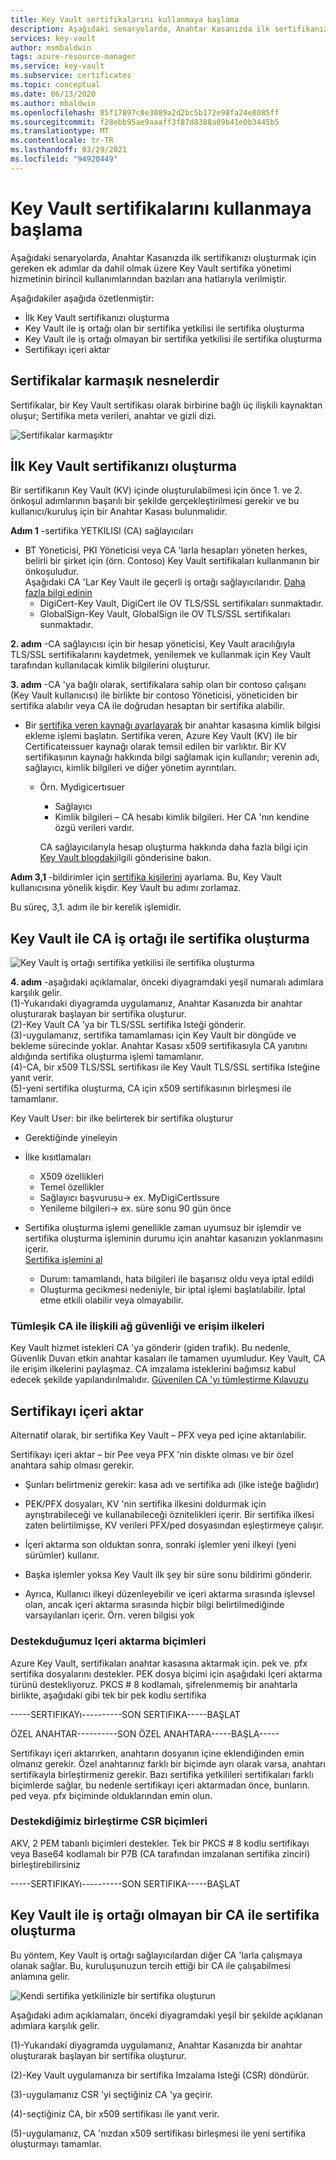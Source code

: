```yaml
---
title: Key Vault sertifikalarını kullanmaya başlama
description: Aşağıdaki senaryolarda, Anahtar Kasanızda ilk sertifikanızı oluşturmak için gereken ek adımlar da dahil olmak üzere Key Vault sertifika yönetimi hizmetinin birincil kullanımlarından bazıları ana hatlarıyla verilmiştir.
services: key-vault
author: msmbaldwin
tags: azure-resource-manager
ms.service: key-vault
ms.subservice: certificates
ms.topic: conceptual
ms.date: 06/13/2020
ms.author: mbaldwin
ms.openlocfilehash: 85f17897c0e3089a2d2bc5b172e98fa24e8085ff
ms.sourcegitcommit: f28ebb95ae9aaaff3f87d8388a09b41e0b3445b5
ms.translationtype: MT
ms.contentlocale: tr-TR
ms.lasthandoff: 03/29/2021
ms.locfileid: "94920449"
---
```

# <a name="get-started-with-key-vault-certificates"></a>Key Vault sertifikalarını kullanmaya başlama
Aşağıdaki senaryolarda, Anahtar Kasanızda ilk sertifikanızı oluşturmak için gereken ek adımlar da dahil olmak üzere Key Vault sertifika yönetimi hizmetinin birincil kullanımlarından bazıları ana hatlarıyla verilmiştir.

Aşağıdakiler aşağıda özetlenmiştir:
- İlk Key Vault sertifikanızı oluşturma
- Key Vault ile iş ortağı olan bir sertifika yetkilisi ile sertifika oluşturma
- Key Vault ile iş ortağı olmayan bir sertifika yetkilisi ile sertifika oluşturma
- Sertifikayı içeri aktar

## <a name="certificates-are-complex-objects"></a>Sertifikalar karmaşık nesnelerdir
Sertifikalar, bir Key Vault sertifikası olarak birbirine bağlı üç ilişkili kaynaktan oluşur; Sertifika meta verileri, anahtar ve gizli dizi.


![Sertifikalar karmaşıktır](../media/azure-key-vault.png)


## <a name="creating-your-first-key-vault-certificate"></a>İlk Key Vault sertifikanızı oluşturma  
 Bir sertifikanın Key Vault (KV) içinde oluşturulabilmesi için önce 1. ve 2. önkoşul adımlarının başarılı bir şekilde gerçekleştirilmesi gerekir ve bu kullanıcı/kuruluş için bir Anahtar Kasası bulunmalıdır.  

**Adım 1** -sertifika YETKILISI (CA) sağlayıcıları  
-   BT Yöneticisi, PKI Yöneticisi veya CA 'larla hesapları yöneten herkes, belirli bir şirket için (örn. Contoso) Key Vault sertifikaları kullanmanın bir önkoşuludur.  
    Aşağıdaki CA 'Lar Key Vault ile geçerli iş ortağı sağlayıcılarıdır. [Daha fazla bilgi edinin](./create-certificate.md#partnered-ca-providers)   
    -   DigiCert-Key Vault, DigiCert ile OV TLS/SSL sertifikaları sunmaktadır.  
    -   GlobalSign-Key Vault, GlobalSign ile OV TLS/SSL sertifikaları sunmaktadır.  

**2. adım** -CA sağlayıcısı için bir hesap yöneticisi, Key Vault aracılığıyla TLS/SSL sertifikalarını kaydetmek, yenilemek ve kullanmak için Key Vault tarafından kullanılacak kimlik bilgilerini oluşturur.

**3. adım** -CA 'ya bağlı olarak, sertifikalara sahip olan bir contoso çalışanı (Key Vault kullanıcısı) ile birlikte bir contoso Yöneticisi, yöneticiden bir sertifika alabılır veya CA ile doğrudan hesaptan bir sertifika alabilir.  

- Bir [sertifika veren kaynağı ayarlayarak](/rest/api/keyvault/setcertificateissuer/setcertificateissuer) bir anahtar kasasına kimlik bilgisi ekleme işlemi başlatın. Sertifika veren, Azure Key Vault (KV) ile bir Certificateıssuer kaynağı olarak temsil edilen bir varlıktır. Bir KV sertifikasının kaynağı hakkında bilgi sağlamak için kullanılır; verenin adı, sağlayıcı, kimlik bilgileri ve diğer yönetim ayrıntıları.
  - Örn. Mydigicertısuer  
    -   Sağlayıcı  
    -   Kimlik bilgileri – CA hesabı kimlik bilgileri. Her CA 'nın kendine özgü verileri vardır.  

    CA sağlayıcılarıyla hesap oluşturma hakkında daha fazla bilgi için [Key Vault blogdaki](/archive/blogs/kv/manage-certificates-via-azure-key-vault)ilgili gönderisine bakın.  

**Adım 3,1** -bildirimler için [sertifika kişilerini](/rest/api/keyvault/setcertificatecontacts/setcertificatecontacts) ayarlama. Bu, Key Vault kullanıcısına yönelik kişdir. Key Vault bu adımı zorlamaz.  

Bu süreç, 3,1. adım ile bir kerelik işlemidir.  

## <a name="creating-a-certificate-with-a-ca-partnered-with-key-vault"></a>Key Vault ile CA iş ortağı ile sertifika oluşturma

![Key Vault iş ortağı sertifika yetkilisi ile sertifika oluşturma](../media/certificate-authority-2.png)

**4. adım** -aşağıdaki açıklamalar, önceki diyagramdaki yeşil numaralı adımlara karşılık gelir.  
  (1)-Yukarıdaki diyagramda uygulamanız, Anahtar Kasanızda bir anahtar oluşturarak başlayan bir sertifika oluşturur.  
  (2)-Key Vault CA 'ya bir TLS/SSL sertifika Isteği gönderir.  
  (3)-uygulamanız, sertifika tamamlaması için Key Vault bir döngüde ve bekleme sürecinde yoklar. Anahtar Kasası x509 sertifikasıyla CA yanıtını aldığında sertifika oluşturma işlemi tamamlanır.  
  (4)-CA, bir x509 TLS/SSL sertifikası ile Key Vault TLS/SSL sertifika Isteğine yanıt verir.  
  (5)-yeni sertifika oluşturma, CA için x509 sertifikasının birleşmesi ile tamamlanır.  

  Key Vault User: bir ilke belirterek bir sertifika oluşturur

  -   Gerektiğinde yineleyin  
  -   İlke kısıtlamaları  
      -   X509 özellikleri  
      -   Temel özellikler  
      -   Sağlayıcı başvurusu-> ex. MyDigiCertIssure  
      -   Yenileme bilgileri-> ex. süre sonu 90 gün önce  

  - Sertifika oluşturma işlemi genellikle zaman uyumsuz bir işlemdir ve sertifika oluşturma işleminin durumu için anahtar kasanızın yoklanmasını içerir.  
[Sertifika işlemini al](/rest/api/keyvault/getcertificateoperation/getcertificateoperation)  
      -   Durum: tamamlandı, hata bilgileri ile başarısız oldu veya iptal edildi  
      -   Oluşturma gecikmesi nedeniyle, bir iptal işlemi başlatılabilir. İptal etme etkili olabilir veya olmayabilir.  

### <a name="network-security-and-access-policies-associated-with-integrated-ca"></a>Tümleşik CA ile ilişkili ağ güvenliği ve erişim ilkeleri
Key Vault hizmet istekleri CA 'ya gönderir (giden trafik). Bu nedenle, Güvenlik Duvarı etkin anahtar kasaları ile tamamen uyumludur. Key Vault, CA ile erişim ilkelerini paylaşmaz. CA imzalama isteklerini bağımsız kabul edecek şekilde yapılandırılmalıdır. [Güvenilen CA 'yı tümleştirme Kılavuzu](./how-to-integrate-certificate-authority.md)

## <a name="import-a-certificate"></a>Sertifikayı içeri aktar  
 Alternatif olarak, bir sertifika Key Vault – PFX veya ped içine aktarılabilir.  

 Sertifikayı içeri aktar – bir Pee veya PFX 'nin diskte olması ve bir özel anahtara sahip olması gerekir. 
-   Şunları belirtmeniz gerekir: kasa adı ve sertifika adı (ilke isteğe bağlıdır)

-   PEK/PFX dosyaları, KV 'nin sertifika ilkesini doldurmak için ayrıştırabileceği ve kullanabileceği öznitelikleri içerir. Bir sertifika ilkesi zaten belirtilmişse, KV verileri PFX/ped dosyasından eşleştirmeye çalışır.  

-   İçeri aktarma son olduktan sonra, sonraki işlemler yeni ilkeyi (yeni sürümler) kullanır.  

-   Başka işlemler yoksa Key Vault ilk şey bir süre sonu bildirimi gönderir. 

-   Ayrıca, Kullanıcı ilkeyi düzenleyebilir ve içeri aktarma sırasında işlevsel olan, ancak içeri aktarma sırasında hiçbir bilgi belirtilmediğinde varsayılanları içerir. Örn. veren bilgisi yok  

### <a name="formats-of-import-we-support"></a>Destekduğumuz Içeri aktarma biçimleri
Azure Key Vault, sertifikaları anahtar kasasına aktarmak için. pek ve. pfx sertifika dosyalarını destekler.
PEK dosya biçimi için aşağıdaki Içeri aktarma türünü destekliyoruz. PKCS # 8 kodlamalı, şifrelenmemiş bir anahtarla birlikte, aşağıdaki gibi tek bir pek kodlu sertifika

-----SERTIFIKAYı----------SON SERTIFIKA-----BAŞLAT

ÖZEL ANAHTAR----------SON ÖZEL ANAHTARA-----BAŞLA-----

Sertifikayı içeri aktarırken, anahtarın dosyanın içine eklendiğinden emin olmanız gerekir. Özel anahtarınız farklı bir biçimde ayrı olarak varsa, anahtarı sertifikayla birleştirmeniz gerekir. Bazı sertifika yetkilileri sertifikaları farklı biçimlerde sağlar, bu nedenle sertifikayı içeri aktarmadan önce, bunların. ped veya. pfx biçiminde olduklarından emin olun. 

### <a name="formats-of-merge-csr-we-support"></a>Destekdiğimiz birleştirme CSR biçimleri
AKV, 2 PEM tabanlı biçimleri destekler. Tek bir PKCS # 8 kodlu sertifikayı veya Base64 kodlamalı bir P7B (CA tarafından imzalanan sertifika zinciri) birleştirebilirsiniz 

-----SERTIFIKAYı----------SON SERTIFIKA-----BAŞLAT


## <a name="creating-a-certificate-with-a-ca-not-partnered-with-key-vault"></a>Key Vault ile iş ortağı olmayan bir CA ile sertifika oluşturma  
 Bu yöntem, Key Vault iş ortağı sağlayıcılardan diğer CA 'larla çalışmaya olanak sağlar. Bu, kuruluşunuzun tercih ettiği bir CA ile çalışabilmesi anlamına gelir.  

![Kendi sertifika yetkilinizle bir sertifika oluşturun](../media/certificate-authority-1.png)  

 Aşağıdaki adım açıklamaları, önceki diyagramdaki yeşil bir şekilde açıklanan adımlara karşılık gelir.  

  (1)-Yukarıdaki diyagramda uygulamanız, Anahtar Kasanızda bir anahtar oluşturarak başlayan bir sertifika oluşturur.  

  (2)-Key Vault uygulamanıza bir sertifika Imzalama Isteği (CSR) döndürür.  

  (3)-uygulamanız CSR 'yi seçtiğiniz CA 'ya geçirir.  

  (4)-seçtiğiniz CA, bir x509 sertifikası ile yanıt verir.  

  (5)-uygulamanız, CA 'nızdan x509 sertifikası birleşmesi ile yeni sertifika oluşturmayı tamamlar.
